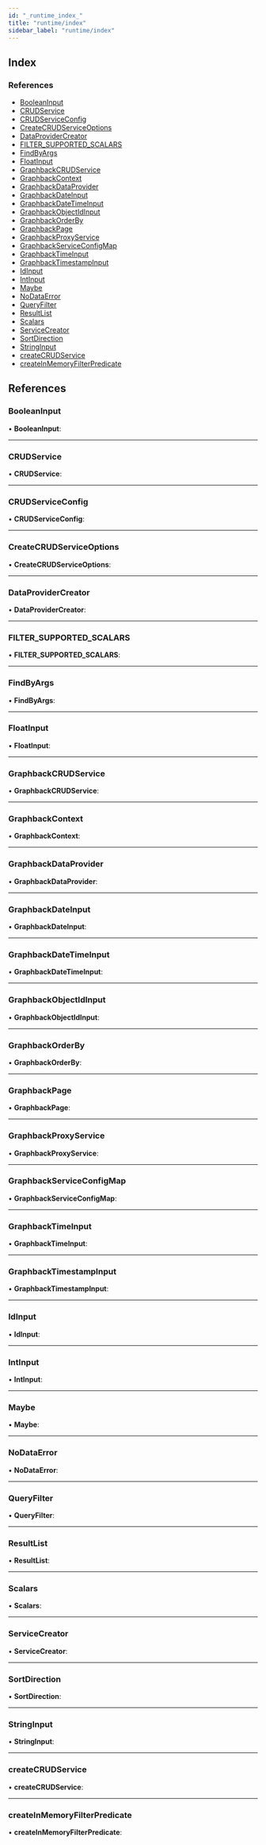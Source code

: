 ```yaml
---
id: "_runtime_index_"
title: "runtime/index"
sidebar_label: "runtime/index"
---
```


## Index

### References

* [BooleanInput](_runtime_index_.md#booleaninput)
* [CRUDService](_runtime_index_.md#crudservice)
* [CRUDServiceConfig](_runtime_index_.md#crudserviceconfig)
* [CreateCRUDServiceOptions](_runtime_index_.md#createcrudserviceoptions)
* [DataProviderCreator](_runtime_index_.md#dataprovidercreator)
* [FILTER_SUPPORTED_SCALARS](_runtime_index_.md#filter_supported_scalars)
* [FindByArgs](_runtime_index_.md#findbyargs)
* [FloatInput](_runtime_index_.md#floatinput)
* [GraphbackCRUDService](_runtime_index_.md#graphbackcrudservice)
* [GraphbackContext](_runtime_index_.md#graphbackcontext)
* [GraphbackDataProvider](_runtime_index_.md#graphbackdataprovider)
* [GraphbackDateInput](_runtime_index_.md#graphbackdateinput)
* [GraphbackDateTimeInput](_runtime_index_.md#graphbackdatetimeinput)
* [GraphbackObjectIdInput](_runtime_index_.md#graphbackobjectidinput)
* [GraphbackOrderBy](_runtime_index_.md#graphbackorderby)
* [GraphbackPage](_runtime_index_.md#graphbackpage)
* [GraphbackProxyService](_runtime_index_.md#graphbackproxyservice)
* [GraphbackServiceConfigMap](_runtime_index_.md#graphbackserviceconfigmap)
* [GraphbackTimeInput](_runtime_index_.md#graphbacktimeinput)
* [GraphbackTimestampInput](_runtime_index_.md#graphbacktimestampinput)
* [IdInput](_runtime_index_.md#idinput)
* [IntInput](_runtime_index_.md#intinput)
* [Maybe](_runtime_index_.md#maybe)
* [NoDataError](_runtime_index_.md#nodataerror)
* [QueryFilter](_runtime_index_.md#queryfilter)
* [ResultList](_runtime_index_.md#resultlist)
* [Scalars](_runtime_index_.md#scalars)
* [ServiceCreator](_runtime_index_.md#servicecreator)
* [SortDirection](_runtime_index_.md#sortdirection)
* [StringInput](_runtime_index_.md#stringinput)
* [createCRUDService](_runtime_index_.md#createcrudservice)
* [createInMemoryFilterPredicate](_runtime_index_.md#createinmemoryfilterpredicate)

## References

###  BooleanInput

• **BooleanInput**:

___

###  CRUDService

• **CRUDService**:

___

###  CRUDServiceConfig

• **CRUDServiceConfig**:

___

###  CreateCRUDServiceOptions

• **CreateCRUDServiceOptions**:

___

###  DataProviderCreator

• **DataProviderCreator**:

___

###  FILTER_SUPPORTED_SCALARS

• **FILTER_SUPPORTED_SCALARS**:

___

###  FindByArgs

• **FindByArgs**:

___

###  FloatInput

• **FloatInput**:

___

###  GraphbackCRUDService

• **GraphbackCRUDService**:

___

###  GraphbackContext

• **GraphbackContext**:

___

###  GraphbackDataProvider

• **GraphbackDataProvider**:

___

###  GraphbackDateInput

• **GraphbackDateInput**:

___

###  GraphbackDateTimeInput

• **GraphbackDateTimeInput**:

___

###  GraphbackObjectIdInput

• **GraphbackObjectIdInput**:

___

###  GraphbackOrderBy

• **GraphbackOrderBy**:

___

###  GraphbackPage

• **GraphbackPage**:

___

###  GraphbackProxyService

• **GraphbackProxyService**:

___

###  GraphbackServiceConfigMap

• **GraphbackServiceConfigMap**:

___

###  GraphbackTimeInput

• **GraphbackTimeInput**:

___

###  GraphbackTimestampInput

• **GraphbackTimestampInput**:

___

###  IdInput

• **IdInput**:

___

###  IntInput

• **IntInput**:

___

###  Maybe

• **Maybe**:

___

###  NoDataError

• **NoDataError**:

___

###  QueryFilter

• **QueryFilter**:

___

###  ResultList

• **ResultList**:

___

###  Scalars

• **Scalars**:

___

###  ServiceCreator

• **ServiceCreator**:

___

###  SortDirection

• **SortDirection**:

___

###  StringInput

• **StringInput**:

___

###  createCRUDService

• **createCRUDService**:

___

###  createInMemoryFilterPredicate

• **createInMemoryFilterPredicate**:
